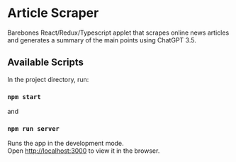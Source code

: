 # Article Scraper

Barebones React/Redux/Typescript applet that scrapes online news articles and generates a summary of the main points using ChatGPT 3.5. 


## Available Scripts

In the project directory, run:

### `npm start`

and

### `npm run server`

Runs the app in the development mode.\
Open [http://localhost:3000](http://localhost:3000) to view it in the browser.
